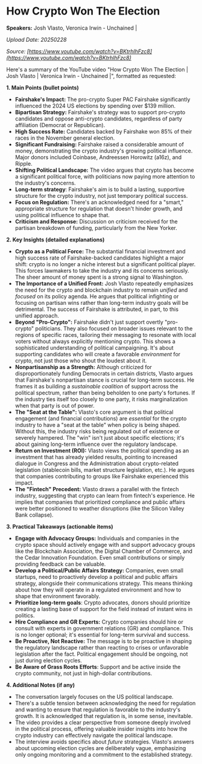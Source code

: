 # How Crypto Won The Election

**Speakers:** Josh Vlasto, Veronica Irwin - Unchained |


*Upload Date: 20250228*

*Source: [https://www.youtube.com/watch?v=BKtrhlhFzc8](https://www.youtube.com/watch?v=BKtrhlhFzc8)*

Here's a summary of the YouTube video "How Crypto Won The Election | Josh Vlasto | Veronica Irwin - Unchained |", formatted as requested:

**1. Main Points (bullet points)**

*   **Fairshake's Impact:** The pro-crypto Super PAC Fairshake significantly influenced the 2024 US elections by spending over $139 million.
*   **Bipartisan Strategy:**  Fairshake's strategy was to support pro-crypto candidates and oppose anti-crypto candidates, regardless of party affiliation (Democrat or Republican).
*   **High Success Rate:**  Candidates backed by Fairshake won 85% of their races in the November general election.
*   **Significant Fundraising:** Fairshake raised a considerable amount of money, demonstrating the crypto industry's growing political influence.  Major donors included Coinbase, Andreessen Horowitz (a16z), and Ripple.
*   **Shifting Political Landscape:** The video argues that crypto has become a significant political force, with politicians now paying more attention to the industry's concerns.
* **Long-term strategy**: Fairshake's aim is to build a lasting, supportive structure for the crypto industry, not just temporary political success.
* **Focus on Regulation:** There's an acknowledged need for a "smart," appropriate structure for regulation that doesn't hinder growth, and using political influence to shape that.
* **Criticism and Response:** Discussion on criticism received for the partisan breakdown of funding, particularly from the New Yorker.

**2. Key Insights (detailed explanations)**

*   **Crypto as a Political Force:** The substantial financial investment and high success rate of Fairshake-backed candidates highlight a major shift: crypto is no longer a niche interest but a significant political player. This forces lawmakers to take the industry and its concerns seriously.  The sheer amount of money spent is a strong signal to Washington.
*   **The Importance of a Unified Front:** Josh Vlasto repeatedly emphasizes the need for the crypto and blockchain industry to remain *unified* and *focused* on its policy agenda.  He argues that political infighting or focusing on partisan wins rather than long-term industry goals will be detrimental.  The success of Fairshake is attributed, in part, to this unified approach.
*   **Beyond "Pro-Crypto":**  Fairshake didn't just support overtly "pro-crypto" politicians.  They also focused on broader issues relevant to the regions of specific races, tailoring their messaging to resonate with local voters without always explicitly mentioning crypto. This shows a sophisticated understanding of political campaigning.  It's about supporting candidates who will create a favorable *environment* for crypto, not just those who shout the loudest about it.
*   **Nonpartisanship as a Strength:** Although criticized for disproportionately funding Democrats in certain districts, Vlasto argues that Fairshake's nonpartisan stance is crucial for long-term success.  He frames it as building a *sustainable coalition* of support across the political spectrum, rather than being beholden to one party's fortunes.  If the industry ties itself too closely to one party, it risks marginalization when that party is out of power.
*   **The "Seat at the Table":**  Vlasto's core argument is that political engagement (and financial contributions) are *essential* for the crypto industry to have a "seat at the table" when policy is being shaped. Without this, the industry risks being regulated out of existence or severely hampered.  The "win" isn't just about specific elections; it's about gaining long-term influence over the regulatory landscape.
*   **Return on Investment (ROI):** Vlasto views the political spending as an investment that has already yielded results, pointing to increased dialogue in Congress and the Administration about crypto-related legislation (stablecoin bills, market structure legislation, etc.). He argues that companies contributing to groups like Fairshake experienced this impact.
*   **The "Fintech" Precedent:** Vlasto draws a parallel with the fintech industry, suggesting that crypto can learn from fintech's experience. He implies that companies that prioritized compliance and public affairs were better positioned to weather disruptions (like the Silicon Valley Bank collapse).

**3. Practical Takeaways (actionable items)**

*   **Engage with Advocacy Groups:** Individuals and companies in the crypto space should actively engage with and support advocacy groups like the Blockchain Association, the Digital Chamber of Commerce, and the Cedar Innovation Foundation.  Even small contributions or simply providing feedback can be valuable.
*   **Develop a Political/Public Affairs Strategy:** Companies, even small startups, need to proactively develop a political and public affairs strategy, alongside their communications strategy. This means thinking about how they will operate in a regulated environment and how to shape that environment favorably.
*  **Prioritize long-term goals**: Crypto advocates, donors should prioritize creating a lasting base of support for the field instead of instant wins in politics.
*   **Hire Compliance and GR Experts:** Crypto companies should hire or consult with experts in government relations (GR) and compliance.  This is no longer optional; it's essential for long-term survival and success.
*   **Be Proactive, Not Reactive:** The message is to be proactive in shaping the regulatory landscape rather than reacting to crises or unfavorable legislation after the fact.  Political engagement should be ongoing, not just during election cycles.
* **Be Aware of Grass Roots Efforts**: Support and be active inside the crypto community, not just in high-dollar contributions.

**4. Additional Notes (if any)**

*   The conversation largely focuses on the US political landscape.
*   There's a subtle tension between acknowledging the need for regulation and wanting to ensure that regulation is favorable to the industry's growth. It is acknowledged that regulation is, in some sense, inevitable.
*   The video provides a clear perspective from someone deeply involved in the political process, offering valuable insider insights into how the crypto industry can effectively navigate the political landscape.
* The interview avoids specifics about *future* strategies. Vlasto's answers about upcoming election cycles are deliberately vague, emphasizing only ongoing monitoring and a commitment to the established strategy.